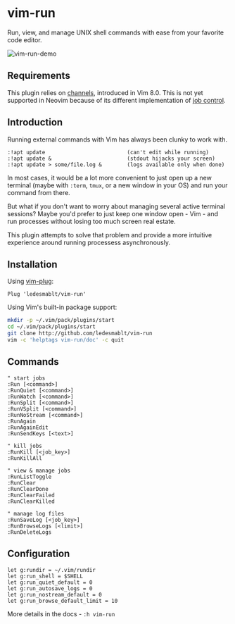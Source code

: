 # vim-run

Run, view, and manage UNIX shell commands with ease from your
favorite code editor.

![vim-run-demo](https://user-images.githubusercontent.com/22242264/97441234-73c9e500-1963-11eb-81ae-72bcab2b8b87.gif)

## Requirements
This plugin relies on [channels](https://vimhelp.org/channel.txt.html), introduced in Vim 8.0.
This is not yet supported in Neovim because of its different implementation of
[job control](https://neovim.io/doc/user/job_control.html).

## Introduction
Running external commands with Vim has always been clunky to work with.
```
:!apt update                          (can't edit while running)
:!apt update &                        (stdout hijacks your screen)
:!apt update > some/file.log &        (logs available only when done)
```

In most cases, it would be a lot more convenient to just open up a new
terminal (maybe with `:term`, `tmux`, or a new window in your OS) and run your
command from there.

But what if you don't want to worry about managing several active terminal
sessions? Maybe you'd prefer to just keep one window open - Vim - and run
processes without losing too much screen real estate.

This plugin attempts to solve that problem and provide a more intuitive
experience around running processess asynchronously.


## Installation
Using [vim-plug](https://github.com/junegunn/vim-plug):
```vim
Plug 'ledesmablt/vim-run'
```

Using Vim's built-in package support:
```bash
mkdir -p ~/.vim/pack/plugins/start
cd ~/.vim/pack/plugins/start
git clone http://github.com/ledesmablt/vim-run
vim -c 'helptags vim-run/doc' -c quit
```

## Commands
```vim
" start jobs
:Run [<command>]
:RunQuiet [<command>]
:RunWatch [<command>]
:RunSplit [<command>]
:RunVSplit [<command>]
:RunNoStream [<command>]
:RunAgain
:RunAgainEdit
:RunSendKeys [<text>]

" kill jobs
:RunKill [<job_key>]
:RunKillAll

" view & manage jobs
:RunListToggle
:RunClear
:RunClearDone
:RunClearFailed
:RunClearKilled

" manage log files
:RunSaveLog [<job_key>]
:RunBrowseLogs [<limit>]
:RunDeleteLogs
```

## Configuration
```vim
let g:rundir = ~/.vim/rundir
let g:run_shell = $SHELL
let g:run_quiet_default = 0
let g:run_autosave_logs = 0
let g:run_nostream_default = 0
let g:run_browse_default_limit = 10
```

More details in the docs - `:h vim-run`

